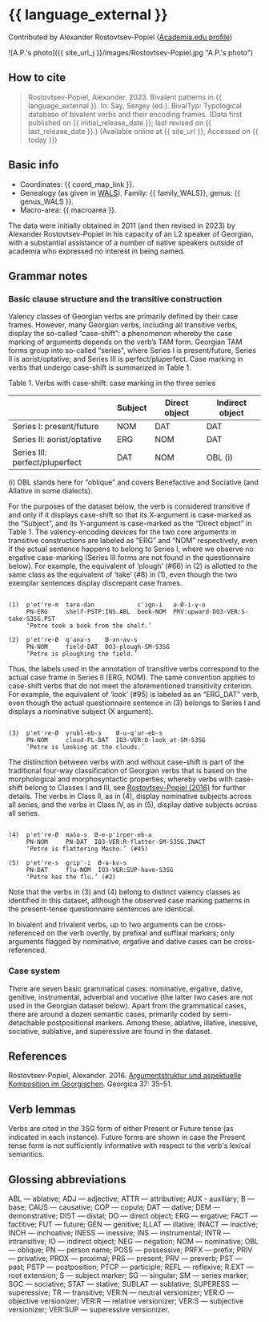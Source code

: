 # {{ language_external }}
Contributed by Alexander Rostovtsev-Popiel ([Academia.edu profile](https://uni-mainz.academia.edu/AlexPopiel))

![A.P.'s photo]({{ site_url_j }}/images/Rostovtsev-Popiel.jpg "A.P.'s photo")

## How to cite
> Rostovtsev-Popiel, Alexander. 2023. Bivalent patterns in {{ language_external }}. 
> In: Say, Sergey (ed.). BivalTyp: 
> Typological database of bivalent verbs and their encoding frames. 
> (Data first published on {{ initial_release_date }}; last revised on {{ last_release_date }}.) 
> (Available online at {{ site_url }}, Accessed on {{ today }})

## Basic info
- Coordinates: {{ coord_map_link }}.
- Genealogy (as given in [WALS](https://wals.info/)). Family: {{ family_WALS}}, genus: {{ genus_WALS }}.
- Macro-area: {{ macroarea }}. 

The data were initially obtained in 2011 (and then revised in 2023) by Alexander Rostovtsev-Popiel in his capacity of an L2 speaker of Georgian, with a substantial assistance of a number of native speakers outside of academia who expressed no interest in being named.

## Grammar notes

### Basic clause structure and the transitive construction

Valency classes of Georgian verbs are primarily defined by their case frames. However, many Georgian verbs, including all transitive verbs, display the so-called “case-shift”: a phenomenon whereby the case marking of arguments depends on the verb’s TAM form. Georgian TAM forms group into so-called “series”, where Series I is present/future, Series II is aorist/optative; and Series III is perfect/pluperfect. Case marking in verbs that undergo case-shift is summarized in Table 1.

Table 1. Verbs with case-shift: case marking in the three series

<div class="before-table"></div>

|                                | Subject | Direct object | Indirect object |
| ------------------------------ | ------- | ------------- | --------------- |
| Series I: present/future       | NOM     | DAT           | DAT             |
| Series II: aorist/optative     | ERG     | NOM           | DAT             |
| Series III: perfect/pluperfect | DAT     | NOM           | OBL (i)         |

(i) OBL stands here for “oblique” and covers Benefactive and Sociative (and Allative in some dialects).

For the purposes of the dataset below, the verb is considered transitive if and only if it displays case-shift so that its X-argument is case-marked as the “Subject”, and its Y-argument is case-marked as the “Direct object” in Table 1. The valency-encoding devices for the two core arguments in transitive constructions are labeled as “ERG” and “NOM” respectively, even if the actual sentence happens to belong to Series I, where we observe no ergative case-marking (Series III forms are not found in the questionnaire below). For example, the equivalent of ‘plough’ (#66) in (2) is allotted to the same class as the equivalent of ‘take’ (#8) in (1), even though the two exemplar sentences display discrepant case frames.

```

(1)  p'et're-m  taro-dan            c'ign-i   a-Ø-i-γ-o
     PN-ERG     shelf-PSTP:INS.ABL  book-NOM  PRV:upward-DO3-VER:S-take-S3SG.PST
     ‘Petre took a book from the shelf.’

(2)  p'et're-Ø  q'ana-s    Ø-xn-av-s
     PN-NOM     field-DAT  DO3-plough-SM-S3SG
     ‘Petre is ploughing the field.’

```

Thus, the labels used in the annotation of transitive verbs correspond to the actual case frame in Series II (ERG, NOM). The same convention applies to case-shift verbs that do not meet the aforementioned transitivity criterion. For example, the equivalent of ‘look’ (#95) is labeled as an “ERG_DAT” verb, even though the actual questionnaire sentence in (3) belongs to Series I and displays a nominative subject (X argument).

```

(3)  p'et're-Ø  γrubl-eb-s    Ø-u-q'ur-eb-s
     PN-NOM     cloud-PL-DAT  IO3-VER:O-look_at-SM-S3SG
     ‘Petre is looking at the clouds.’

```

The distinction between verbs with and without case-shift is part of the traditional four-way classification of Georgian verbs that is based on the morphological and morphosyntactic properties, whereby verbs with case-shift belong to Classes I and III, see [Rostovtsev-Popiel (2016)](https://bivaltyp.info/docs/Rostovtsev_Popiel_2016_Argumentstruktur.pdf) for further details. The verbs in Class II, as in (4), display nominative subjects across all series, and the verbs in Class IV, as in (5), display dative subjects across all series.

```

(4)  p'et're-Ø  mašo-s  Ø-e-p'irper-eb-a
     PN-NOM     PN-DAT  IO3-VER:R-flatter-SM-S3SG.INACT
     ‘Petre is flattering Masho.’ (#45)

(5)  p'et're-s  grip'-i  Ø-a-kv-s
     PN-DAT     flu-NOM  IO3-VER:SUP-have-S3SG
     ‘Petre has the flu.’ (#2)

```

Note that the verbs in (3) and (4) belong to distinct valency classes as identified in this dataset, although the observed case marking patterns in the present-tense questionnaire sentences are identical.

In bivalent and trivalent verbs, up to two arguments can be cross-referenced on the verb overtly, by prefixal and suffixal markers; only arguments flagged by nominative, ergative and dative cases can be cross-referenced.

### Case system

There are seven basic grammatical cases: nominative, ergative, dative, genitive, instrumental, adverbial and vocative (the latter two cases are not used in the Georgian dataset below). Apart from the grammatical cases, there are around a dozen semantic cases, primarily coded by semi-detachable postpositional markers. Among these, ablative, illative, inessive, sociative, sublative, and superessive are found in the dataset. 

## References

Rostovtsev-Popiel, Alexander. 2016. [Argumentstruktur und aspektuelle Komposition im Georgischen](https://bivaltyp.info/docs/Rostovtsev_Popiel_2016_Argumentstruktur.pdf). Georgica 37: 35–51.

## Verb lemmas

Verbs are cited in the 3SG form of either Present or Future tense (as indicated in each instance). Future forms are shown in case the Present tense form is not sufficiently informative with respect to the verb's lexical semantics.

## Glossing abbreviations

ABL — ablative; ADJ — adjective; ATTR — attributive; AUX - auxiliary; B — base; CAUS — causative; COP — copula; DAT — dative; DEM — demonstrative; DIST — distal; DO — direct object; ERG — ergative; FACT — factitive; FUT — future; GEN — genitive; ILLAT — illative; INACT — inactive; INCH — inchoative; INESS — inessive; INS — instrumental; INTR — intransitive; IO — indirect object; NEG — negation; NOM — nominative; OBL — oblique; PN — person name; POSS — possessive; PRFX — prefix; PRIV — privative; PROX — proximal; PRS — present; PRV — preverb; PST — past; PSTP — postposition; PTCP — participle; REFL — reflexive; R.EXT — root extension; S — subject marker; SG — singular; SM — series marker; SOC — sociative; STAT — stative; SUBLAT — sublative; SUPERESS — superessive; TR — transitive; VER:N — neutral versionizer; VER:O — objective versionizer; VER:R — relative versionizer; VER:S — subjective versionizer; VER:SUP — superessive versionizer.
